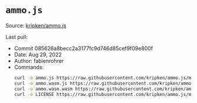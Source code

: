 # `ammo.js`

Source: [kripken/ammo.js](https://github.com/kripken/ammo.js/tree/main/builds)

Last pull:
  * Commit 085626a8becc2a3177fc9d746d85cef9f09e800f
  * Date: Aug 29, 2022
  * Author: fabienrohrer
  * Commands:
    ```bash
    curl -o ammo.js https://raw.githubusercontent.com/kripken/ammo.js/main/builds/ammo.js
    curl -o ammo.wasm.js https://raw.githubusercontent.com/kripken/ammo.js/main/builds/ammo.wasm.js
    curl -o ammo.wasm.wasm https://raw.githubusercontent.com/kripken/ammo.js/main/builds/ammo.wasm.wasm
    curl -o LICENSE https://raw.githubusercontent.com/kripken/ammo.js/main/LICENSE
    ```
